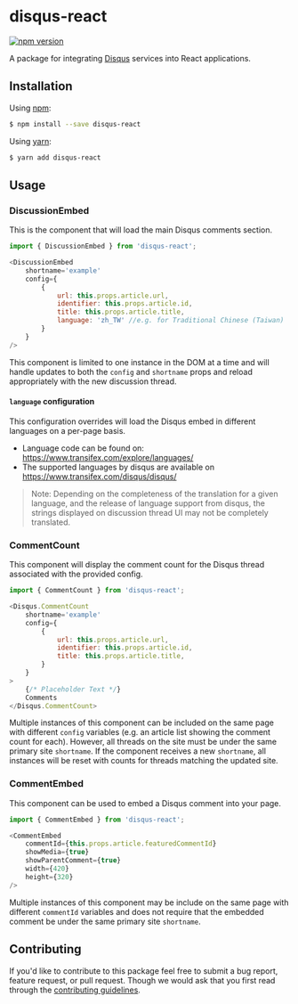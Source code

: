 # disqus-react  

[![npm version](https://badge.fury.io/js/disqus-react.svg)](https://badge.fury.io/js/disqus-react "View this package on npm")  

A package for integrating [Disqus](http://disqus.com/) services into React applications.  

## Installation  

Using [npm](https://www.npmjs.com/):  

```bash
$ npm install --save disqus-react
```

Using [yarn](https://yarnpkg.com/):
```bash
$ yarn add disqus-react
```

## Usage  

### DiscussionEmbed  

This is the component that will load the main Disqus comments section.

```js
import { DiscussionEmbed } from 'disqus-react';

<DiscussionEmbed
    shortname='example'
    config={
        {
            url: this.props.article.url,
            identifier: this.props.article.id,
            title: this.props.article.title,
            language: 'zh_TW' //e.g. for Traditional Chinese (Taiwan)	
        }
    }
/>
```

This component is limited to one instance in the DOM at a time and will handle updates to both the `config` and `shortname` props and reload appropriately with the new discussion thread.  

#### `language` configuration

This configuration overrides will load the Disqus embed in different languages on a per-page basis.

- Language code can be found on: https://www.transifex.com/explore/languages/ 
- The supported languages by disqus are available on https://www.transifex.com/disqus/disqus/

> Note: Depending on the completeness of the translation for a given language, and the release of language support from disqus, the strings displayed on discussion thread UI may not be completely translated.

### CommentCount  

This component will display the comment count for the Disqus thread associated with the provided config.  

```js
import { CommentCount } from 'disqus-react';

<Disqus.CommentCount
    shortname='example'
    config={
        {
            url: this.props.article.url,
            identifier: this.props.article.id,
            title: this.props.article.title,
        }
    }
>
    {/* Placeholder Text */}
    Comments
</Disqus.CommentCount>
```

Multiple instances of this component can be included on the same page with different `config` variables (e.g. an article list showing the comment count for each).
However, all threads on the site must be under the same primary site `shortname`. If the component receives a new `shortname`, all instances will be reset with counts for threads matching the updated site.  


### CommentEmbed  

This component can be used to embed a Disqus comment into your page.  

```js
import { CommentEmbed } from 'disqus-react';

<CommentEmbed
    commentId={this.props.article.featuredCommentId}
    showMedia={true}
    showParentComment={true}
    width={420}
    height={320}
/>
```

Multiple instances of this component may be include on the same page with different `commentId` variables and does not require that the embedded comment be under the same primary site `shortname`.  


## Contributing  

If you'd like to contribute to this package feel free to submit a bug report, feature request, or pull request. Though we would ask that you first read through the [contributing guidelines](https://github.com/disqus/disqus-react/blob/master/docs/CONTRIBUTING.md).
